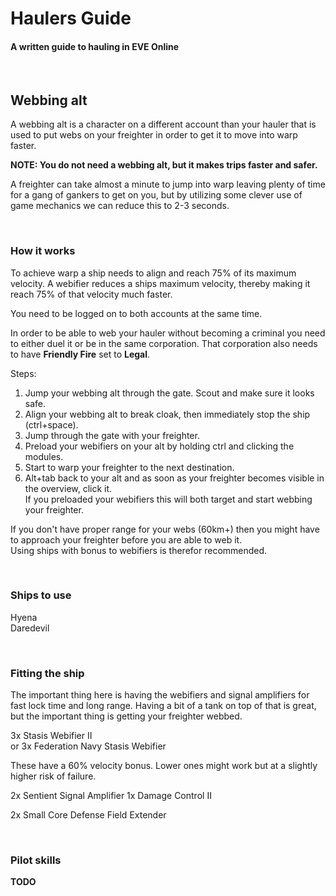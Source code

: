 # Haulers Guide #
#### A written guide to hauling in EVE Online
<br>  

## Webbing alt
A webbing alt is a character on a different account than your hauler that is used to put webs on your freighter in order to get it to move into warp faster.

**NOTE: You do not need a webbing alt, but it makes trips faster and safer.**

A freighter can take almost a minute to jump into warp leaving plenty of time for a gang of gankers to get on you, but by utilizing some clever use of game mechanics we can reduce this to 2-3 seconds.

<br>

### How it works
To achieve warp a ship needs to align and reach 75% of its maximum velocity.
A webifier reduces a ships maximum velocity, thereby making it reach 75% of that velocity much faster.

You need to be logged on to both accounts at the same time.  

In order to be able to web your hauler without becoming a criminal you need to either duel it or be in the same corporation. That corporation also needs to have **Friendly Fire** set to **Legal**.

Steps:
1. Jump your webbing alt through the gate. Scout and make sure it looks safe.
2. Align your webbing alt to break cloak, then immediately stop the ship (ctrl+space).
3. Jump through the gate with your freighter.
4. Preload your webifiers on your alt by holding ctrl and clicking the modules.
5. Start to warp your freighter to the next destination.
6. Alt+tab back to your alt and as soon as your freighter becomes visible in the overview, click it.  
If you preloaded your webifiers this will both target and start webbing your freighter.

If you don't have proper range for your webs (60km+) then you might have to approach your freighter before you are able to web it.  
Using ships with bonus to webifiers is therefor recommended.

<br>

### Ships to use

Hyena  
Daredevil

<br>

### Fitting the ship

The important thing here is having the webifiers and signal amplifiers for fast lock time and long range.
Having a bit of a tank on top of that is great, but the important thing is getting your freighter webbed.

3x Stasis Webifier II  
or
3x Federation Navy Stasis Webifier

These have a 60% velocity bonus. Lower ones might work but at a slightly higher risk of failure.

2x Sentient Signal Amplifier
1x Damage Control II

2x Small Core Defense Field Extender

<br>

### Pilot skills
**TODO**